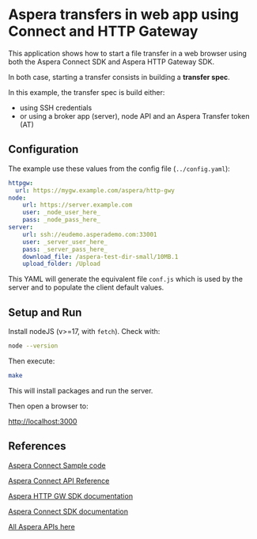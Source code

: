 # Aspera transfers in web app using Connect and HTTP Gateway

This application shows how to start a file transfer in a web browser using both the Aspera Connect SDK and Aspera HTTP Gateway SDK.

In both case, starting a transfer consists in building a **transfer spec**.

In this example, the transfer spec is build either:

- using SSH credentials
- or using a broker app (server), node API and an Aspera Transfer token (AT)

## Configuration

The example use these values from the config file (`../config.yaml`):

```yaml
httpgw:
  url: https://mygw.example.com/aspera/http-gwy
node:
    url: https://server.example.com
    user: _node_user_here_
    pass: _node_pass_here_
server:
    url: ssh://eudemo.asperademo.com:33001
    user: _server_user_here_
    pass: _server_pass_here_
    download_file: /aspera-test-dir-small/10MB.1
    upload_folder: /Upload
```

This YAML will generate the equivalent file `conf.js` which is used by the server and to populate the client default values.

## Setup and Run

Install nodeJS (v>=17, with `fetch`).
Check with:

```bash
node --version
```

Then execute:

```bash
make
```

This will install packages and run the server.

Then open a browser to:

<http://localhost:3000>

## References

[Aspera Connect Sample code](https://github.com/IBM/aspera-connect-sdk-js)

[Aspera Connect API Reference](https://ibm.github.io/aspera-connect-sdk-js/)

[Aspera HTTP GW SDK documentation](https://developer.ibm.com/apis/catalog?search=%22aspera%20http%22)

[Aspera Connect SDK documentation](https://developer.ibm.com/apis/catalog?search=%22aspera%20connect%22)

[All Aspera APIs here](https://developer.ibm.com/apis/catalog?search=aspera)

